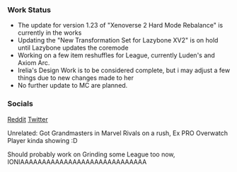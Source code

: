 ### Work Status

- The update for version 1.23 of "Xenoverse 2 Hard Mode Rebalance" is currently in the works
- Updating the "New Transformation Set for Lazybone XV2" is on hold until Lazybone updates the coremode
- Working on a few item reshuffles for League, currently Luden's and Axiom Arc.
- Irelia's Design Work is to be considered complete, but i may adjust a few things due to new changes made to her
- No further update to MC are planned.


### Socials
[Reddit](https://www.reddit.com/user/JinxVer/)
[Twitter](https://x.com/JynxVer)


Unrelated: Got Grandmasters in Marvel Rivals on a rush, Ex PRO Overwatch Player kinda showing :D 

Should probably work on Grinding some League too now, IONIAAAAAAAAAAAAAAAAAAAAAAAAAAAAA
